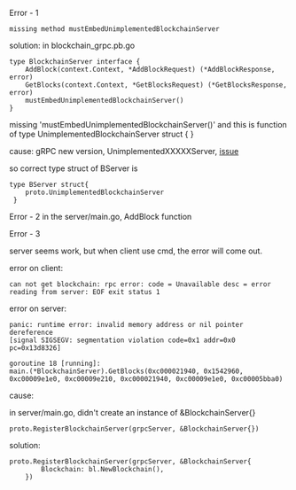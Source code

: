 Error - 1
```
missing method mustEmbedUnimplementedBlockchainServer
```
solution:
in blockchain_grpc.pb.go

```
type BlockchainServer interface {
	AddBlock(context.Context, *AddBlockRequest) (*AddBlockResponse, error)
	GetBlocks(context.Context, *GetBlocksRequest) (*GetBlocksResponse, error)
	mustEmbedUnimplementedBlockchainServer()
}
```
missing 'mustEmbedUnimplementedBlockchainServer()'
and this is function of type UnimplementedBlockchainServer struct { }

cause: gRPC new version, UnimplementedXXXXXServer, [issue](https://github.com/grpc/grpc-go/issues/3669)

so correct type struct of BServer is
```
type BServer struct{ 
	proto.UnimplementedBlockchainServer
 }
```

Error - 2 in the server/main.go, AddBlock function

Error - 3

server seems work, but when client use cmd, the error will come out. <br>

error on client:
```
can not get blockchain: rpc error: code = Unavailable desc = error reading from server: EOF exit status 1
```
error on server:
```
panic: runtime error: invalid memory address or nil pointer dereference
[signal SIGSEGV: segmentation violation code=0x1 addr=0x0 pc=0x13d8326]

goroutine 18 [running]:
main.(*BlockchainServer).GetBlocks(0xc000021940, 0x1542960, 0xc00009e1e0, 0xc00009e210, 0xc000021940, 0xc00009e1e0, 0xc00005bba0)
```

cause:

in server/main.go, didn't create an instance of &BlockchainServer{}

```
proto.RegisterBlockchainServer(grpcServer, &BlockchainServer{})
```

solution:

```
proto.RegisterBlockchainServer(grpcServer, &BlockchainServer{
		Blockchain: bl.NewBlockchain(),
	})
```




